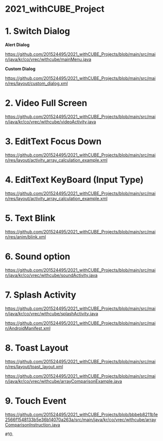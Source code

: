 # 2021_withCUBE_Project


# 1. Switch Dialog

**Alert Dialog**

<https://github.com/201524495/2021_withCUBE_Projects/blob/main/src/main/java/kr/co/vrec/withcube/mainMenu.java>

**Custom Dialog**

<https://github.com/201524495/2021_withCUBE_Projects/blob/main/src/main/res/layout/custom_dialog.xml>

# 2. Video Full Screen

<https://github.com/201524495/2021_withCUBE_Projects/blob/main/src/main/java/kr/co/vrec/withcube/videoActivity.java>

# 3. EditText Focus Down

<https://github.com/201524495/2021_withCUBE_Projects/blob/main/src/main/res/layout/activity_array_calculation_example.xml>

# 4. EditText KeyBoard (Input Type)

<https://github.com/201524495/2021_withCUBE_Projects/blob/main/src/main/res/layout/activity_array_calculation_example.xml>
    
# 5. Text Blink

<https://github.com/201524495/2021_withCUBE_Projects/blob/main/src/main/res/anim/blink.xml>

# 6. Sound option

<https://github.com/201524495/2021_withCUBE_Projects/blob/main/src/main/java/kr/co/vrec/withcube/soundActivity.java>

# 7. Splash Activity

<https://github.com/201524495/2021_withCUBE_Projects/blob/main/src/main/java/kr/co/vrec/withcube/splashActivity.java>

<https://github.com/201524495/2021_withCUBE_Projects/blob/main/src/main/AndroidManifest.xml>

# 8. Toast Layout

<https://github.com/201524495/2021_withCUBE_Projects/blob/main/src/main/res/layout/toast_layout.xml>

<https://github.com/201524495/2021_withCUBE_Projects/blob/main/src/main/java/kr/co/vrec/withcube/arrayComparisonExample.java>

# 9. Touch Event

<https://github.com/201524495/2021_withCUBE_Projects/blob/bbbeb8211b1e2566f1548133b5e36b14070a263a/src/main/java/kr/co/vrec/withcube/arrayComparisonInstruction.java>

#10. 
